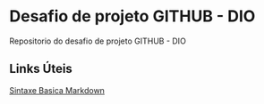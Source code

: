 # Desafio de projeto GITHUB - DIO

Repositorio do desafio de projeto GITHUB - DIO

## Links Úteis
[Sintaxe Basica Markdown](https://markdownguide.org/basic-sintax/)
